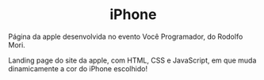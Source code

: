 <h1 align="center">iPhone</h1>

Página da apple desenvolvida no evento Você Programador, do Rodolfo Mori.

Landing page do site da apple, com HTML, CSS e JavaScript, em que muda dinamicamente a cor do iPhone escolhido!

##

<img src=""/>
